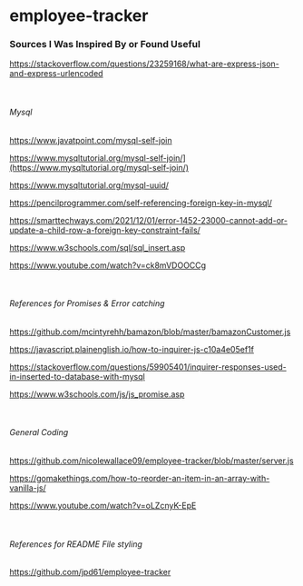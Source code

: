 # employee-tracker

### Sources I Was Inspired By or Found Useful

https://stackoverflow.com/questions/23259168/what-are-express-json-and-express-urlencoded

&nbsp;

###### Mysql

https://www.javatpoint.com/mysql-self-join

https://www.mysqltutorial.org/mysql-self-join/](https://www.mysqltutorial.org/mysql-self-join/)

https://www.mysqltutorial.org/mysql-uuid/

https://pencilprogrammer.com/self-referencing-foreign-key-in-mysql/

https://smarttechways.com/2021/12/01/error-1452-23000-cannot-add-or-update-a-child-row-a-foreign-key-constraint-fails/

https://www.w3schools.com/sql/sql_insert.asp

https://www.youtube.com/watch?v=ck8mVDOOCCg

&nbsp;

###### References for Promises & Error catching

https://github.com/mcintyrehh/bamazon/blob/master/bamazonCustomer.js

https://javascript.plainenglish.io/how-to-inquirer-js-c10a4e05ef1f

https://stackoverflow.com/questions/59905401/inquirer-responses-used-in-inserted-to-database-with-mysql

https://www.w3schools.com/js/js_promise.asp

&nbsp;

###### General Coding

https://github.com/nicolewallace09/employee-tracker/blob/master/server.js

https://gomakethings.com/how-to-reorder-an-item-in-an-array-with-vanilla-js/

https://www.youtube.com/watch?v=oLZcnyK-EpE

&nbsp;

###### References for README File styling

https://github.com/jpd61/employee-tracker
